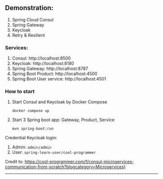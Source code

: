 ## Demonstration:
1. Spring Cloud Consul
2. Spring Gateway
3. Keycloak
4. Retry & Resilient

### Services:
1. Consul: http://localhost:8500
2. Keycloak: http://localhost:8180
3. Spring Gateway: http://localhost:8787
4. Spring Boot Product: http://localhost:4500
5. Spring Boot User service: http://localhost:4501

### How to start
1. Start Consul and Keycloak by Docker Compose
   
    ``docker compose up``

2. Start 3 Spring boot app: Gateway, Product, Service

   ``mvn spring-boot:run``
   
Credential Keycloak login:
1. Admin: ```admin/admin```
2. User: ``spring-learn-user/cool-programmer``

Credit to: https://cool-programmer.com/f/consul-microservices-communication-from-scratch?blogcategory=Microservices}
****
